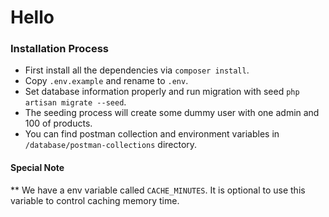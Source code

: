 # Hello

### Installation Process
* First install all the dependencies via `composer install`.
* Copy `.env.example` and rename to `.env`.
* Set database information properly and run migration with seed `php artisan migrate --seed`.
* The seeding process will create some dummy user with one admin and 100 of products.
* You can find postman collection and environment variables in `/database/postman-collections` directory.

#### Special Note
** We have a env variable called `CACHE_MINUTES`. It is optional to use this variable to control caching memory time.
